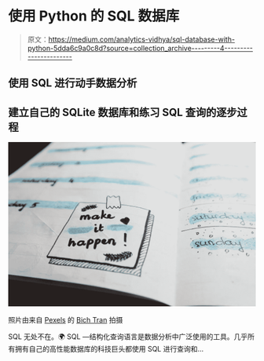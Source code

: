 # 使用 Python 的 SQL 数据库

> 原文：<https://medium.com/analytics-vidhya/sql-database-with-python-5dda6c9a0c8d?source=collection_archive---------4----------------------->

## 使用 SQL 进行动手数据分析

## 建立自己的 SQLite 数据库和练习 SQL 查询的逐步过程

![](img/6509d53d158aeef9cb605ea765f6b8db.png)

照片由来自 [Pexels](https://www.pexels.com/photo/white-paper-with-note-669986/?utm_content=attributionCopyText&utm_medium=referral&utm_source=pexels) 的 [Bich Tran](https://www.pexels.com/@thngocbich?utm_content=attributionCopyText&utm_medium=referral&utm_source=pexels) 拍摄

SQL 无处不在。🌍
SQL —结构化查询语言是数据分析中广泛使用的工具。几乎所有拥有自己的高性能数据库的科技巨头都使用 SQL 进行查询和…